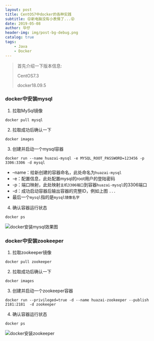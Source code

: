```yaml
---
layout: post
title: CentOS7中docker的各种实践
subtitle: 😝新电脑没有小表情了...😝
date: 2019-05-08
author: 华仔
header-img: img/post-bg-debug.png
catalog: true
tags:
    - Java
    - Docker
---
```


> 首先介绍一下版本信息:
>
> CentOS7.3
>
> docker18.09.5


### docker中安装mysql

1. 拉取MySql镜像

```shell
docker pull mysql
```

2. 拉取成功后确认一下

```shell
docker images
```

3. 创建并启动一个mysql容器

```shell
docker run --name huazai-mysql -e MYSQL_ROOT_PASSWORD=123456 -p 3306:3306 -d mysql
```

- –name：给新创建的容器命名，此处命名为`huazai-mysql`
- -e：配置信息，此处配置mysql的root用户的登陆密码
- -p：端口映射，此处映射`主机3306端口`到容器`huazai-mysql`的3306端口
- -d：成功启动容器后输出容器的完整ID，例如上图 `...`
- 最后一个`mysql`指的是`mysql镜像名字`

4. 确认容器运行状态

```shell
docker ps
```

![docker安装mysql效果图](http://blog-ipic.yananhuazai.cn/FoeDoyxAo2MKvPqSu3LB67w_itkk)



### docker中安装zookeeper

1. 拉取zookeeper镜像

```shell
docker pull zookeeper
```

2. 拉取成功后确认一下

```shell
docker images
```

3. 创建并启动一个zookeeper容器

```shell
docker run --privileged=true -d --name huazai-zookeeper --publish 2181:2181  -d zookeeper
```

4. 确认容器运行状态

```shell
docker ps
```

![docker安装zookeeper](http://blog-ipic.yananhuazai.cn/Fi1vuHkzxAI-G-OnTG3X97K32h6w)